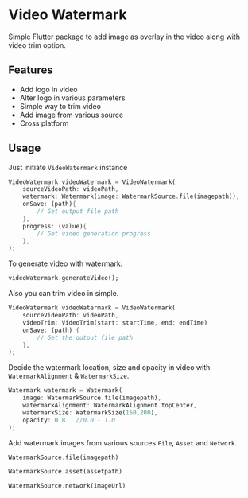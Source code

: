 # Video Watermark

Simple Flutter package to add image as overlay in the video along with video trim option.

## Features

- Add logo in video
- Alter logo in various parameters
- Simple way to trim video
- Add image from various source
- Cross platform

## Usage

Just initiate `VideoWatermark` instance

```dart
VideoWatermark videoWatermark = VideoWatermark(
    sourceVideoPath: videoPath,
    watermark: Watermark(image: WatermarkSource.file(imagepath)),
    onSave: (path){
        // Get output file path
    },
    progress: (value){
        // Get video generation progress
    },
);
```

To generate video with watermark.

```dart
videoWatermark.generateVideo();
```

Also you can trim video in simple.

```dart
VideoWatermark videoWatermark = VideoWatermark(
    sourceVideoPath: videoPath,
    videoTrim: VideoTrim(start: startTime, end: endTime)
    onSave: (path) {
        // Get the output file path
    },
);
```

Decide the watermark location, size and opacity in video with `WatermarkAlignment` & `WatermarkSize`.

```dart
Watermark watermark = Watermark(
    image: WatermarkSource.file(imagepath),
    watermarkAlignment: WatermarkAlignment.topCenter,
    watermarkSize: WatermarkSize(150,200),
    opacity: 0.8   //0.0 - 1.0
);
```

Add watermark images from various sources `File`, `Asset` and `Network`.

```dart
WatermarkSource.file(imagepath)
```

```dart
WatermarkSource.asset(assetpath)
```

```dart
WatermarkSource.network(imageUrl)
```
